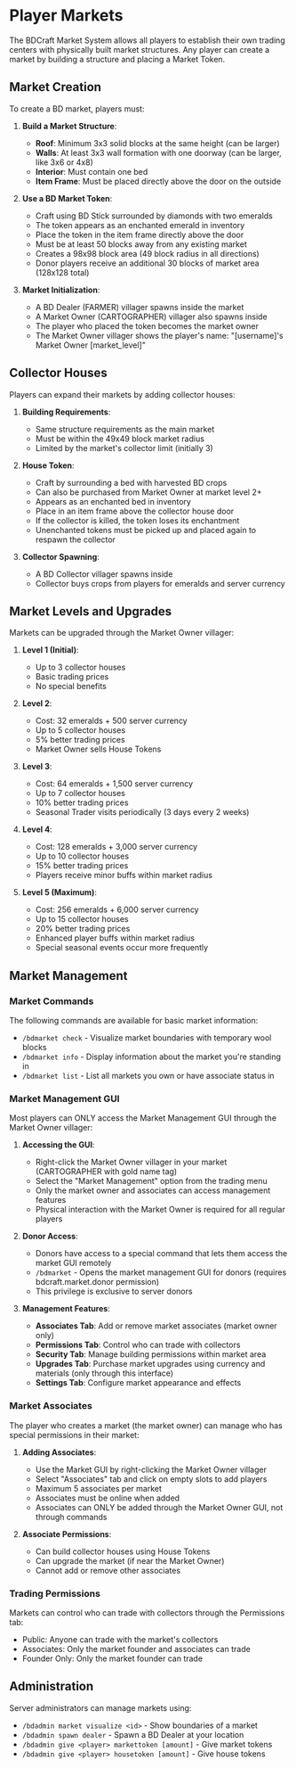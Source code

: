 # Player Markets

The BDCraft Market System allows all players to establish their own trading centers with physically built market structures. Any player can create a market by building a structure and placing a Market Token.

## Market Creation

To create a BD market, players must:

1. **Build a Market Structure**:
   - **Roof**: Minimum 3x3 solid blocks at the same height (can be larger)
   - **Walls**: At least 3x3 wall formation with one doorway (can be larger, like 3x6 or 4x8)
   - **Interior**: Must contain one bed
   - **Item Frame**: Must be placed directly above the door on the outside

2. **Use a BD Market Token**:
   - Craft using BD Stick surrounded by diamonds with two emeralds
   - The token appears as an enchanted emerald in inventory
   - Place the token in the item frame directly above the door
   - Must be at least 50 blocks away from any existing market
   - Creates a 98x98 block area (49 block radius in all directions)
   - Donor players receive an additional 30 blocks of market area (128x128 total)

3. **Market Initialization**:
   - A BD Dealer (FARMER) villager spawns inside the market
   - A Market Owner (CARTOGRAPHER) villager also spawns inside
   - The player who placed the token becomes the market owner
   - The Market Owner villager shows the player's name: "[username]'s Market Owner [market_level]"

## Collector Houses

Players can expand their markets by adding collector houses:

1. **Building Requirements**:
   - Same structure requirements as the main market
   - Must be within the 49x49 block market radius
   - Limited by the market's collector limit (initially 3)

2. **House Token**:
   - Craft by surrounding a bed with harvested BD crops
   - Can also be purchased from Market Owner at market level 2+
   - Appears as an enchanted bed in inventory
   - Place in an item frame above the collector house door
   - If the collector is killed, the token loses its enchantment
   - Unenchanted tokens must be picked up and placed again to respawn the collector

3. **Collector Spawning**:
   - A BD Collector villager spawns inside
   - Collector buys crops from players for emeralds and server currency

## Market Levels and Upgrades

Markets can be upgraded through the Market Owner villager:

1. **Level 1 (Initial)**:
   - Up to 3 collector houses
   - Basic trading prices
   - No special benefits

2. **Level 2**:
   - Cost: 32 emeralds + 500 server currency
   - Up to 5 collector houses
   - 5% better trading prices
   - Market Owner sells House Tokens

3. **Level 3**:
   - Cost: 64 emeralds + 1,500 server currency
   - Up to 7 collector houses
   - 10% better trading prices
   - Seasonal Trader visits periodically (3 days every 2 weeks)

4. **Level 4**:
   - Cost: 128 emeralds + 3,000 server currency
   - Up to 10 collector houses
   - 15% better trading prices
   - Players receive minor buffs within market radius

5. **Level 5 (Maximum)**:
   - Cost: 256 emeralds + 6,000 server currency
   - Up to 15 collector houses
   - 20% better trading prices
   - Enhanced player buffs within market radius
   - Special seasonal events occur more frequently

## Market Management

### Market Commands

The following commands are available for basic market information:

- `/bdmarket check` - Visualize market boundaries with temporary wool blocks
- `/bdmarket info` - Display information about the market you're standing in
- `/bdmarket list` - List all markets you own or have associate status in

### Market Management GUI

Most players can ONLY access the Market Management GUI through the Market Owner villager:

1. **Accessing the GUI**:
   - Right-click the Market Owner villager in your market (CARTOGRAPHER with gold name tag)
   - Select the "Market Management" option from the trading menu
   - Only the market owner and associates can access management features
   - Physical interaction with the Market Owner is required for all regular players

2. **Donor Access**:
   - Donors have access to a special command that lets them access the market GUI remotely
   - `/bdmarket` - Opens the market management GUI for donors (requires bdcraft.market.donor permission)
   - This privilege is exclusive to server donors

3. **Management Features**:
   - **Associates Tab**: Add or remove market associates (market owner only)
   - **Permissions Tab**: Control who can trade with collectors
   - **Security Tab**: Manage building permissions within market area
   - **Upgrades Tab**: Purchase market upgrades using currency and materials (only through this interface)
   - **Settings Tab**: Configure market appearance and effects

### Market Associates

The player who creates a market (the market owner) can manage who has special permissions in their market:

1. **Adding Associates**:
   - Use the Market GUI by right-clicking the Market Owner villager
   - Select "Associates" tab and click on empty slots to add players
   - Maximum 5 associates per market
   - Associates must be online when added
   - Associates can ONLY be added through the Market Owner GUI, not through commands

2. **Associate Permissions**:
   - Can build collector houses using House Tokens
   - Can upgrade the market (if near the Market Owner)
   - Cannot add or remove other associates

### Trading Permissions

Markets can control who can trade with collectors through the Permissions tab:
- Public: Anyone can trade with the market's collectors
- Associates: Only the market founder and associates can trade
- Founder Only: Only the market founder can trade

## Administration

Server administrators can manage markets using:
- `/bdadmin market visualize <id>` - Show boundaries of a market
- `/bdadmin spawn dealer` - Spawn a BD Dealer at your location
- `/bdadmin give <player> markettoken [amount]` - Give market tokens
- `/bdadmin give <player> housetoken [amount]` - Give house tokens
